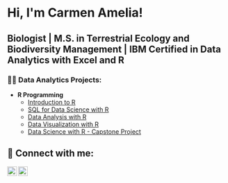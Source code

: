 <h1>Hi, I'm Carmen Amelia! 
  <h2>Biologist</a> | M.S. in Terrestrial Ecology and Biodiversity Management</a> | IBM Certified in Data Analytics with Excel and R

<h3>👨‍💻 Data Analytics Projects:</h2>

- <b> R Programming</b>
  - [Introduction to R](https://github.com/AmeliaAmpuero/INTRO-R-Programming-for-Data-Science)
  - [SQL for Data Science with R](https://github.com/AmeliaAmpuero/SQL-for-Data-Science)
  - [Data Analysis with R](https://github.com/AmeliaAmpuero/Data-Analysis-with-R)
  - [Data Visualization with R](https://github.com/AmeliaAmpuero/Data-Visualization-with-R)
  - [Data Science with R - Capstone Project](https://github.com/AmeliaAmpuero/IBM-Data-Science-with-R-Capstone-Project)

<h2> 🤳 Connect with me:</h2>

[<img align="left" alt="JoshMadakor | LinkedIn" width="22px" src="https://cdn.jsdelivr.net/npm/simple-icons@v3/icons/linkedin.svg" />][linkedin]
[<img align="left" alt="JoshMadakor | Instagram" width="22px" src="https://cdn.jsdelivr.net/npm/simple-icons@v3/icons/instagram.svg" />][instagram]

[instagram]: https://www.instagram.com/ameliaa2998/
[linkedin]: https://www.linkedin.com/in/ameliaampuero29/

<!--
**joshmadakor1/joshmadakor1** is a ✨ _special_ ✨ repository because its `README.md` (this file) appears on your GitHub profile.

Here are some ideas to get you started:

- 🔭 I’m currently working on ...
- 🌱 I’m currently learning ...
- 👯 I’m looking to collaborate on ...
- 🤔 I’m looking for help with ...
- 💬 Ask me about ...
- 📫 How to reach me: ...
- 😄 Pronouns: ...
- ⚡ Fun fact: ...
-->

